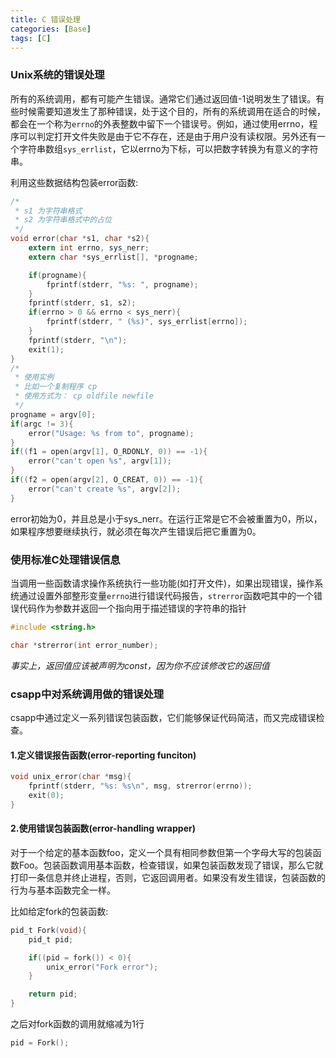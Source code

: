```yaml
---
title: C 错误处理
categories: [Base]
tags: [C]
---
```


### Unix系统的错误处理

所有的系统调用，都有可能产生错误。通常它们通过返回值-1说明发生了错误。有些时候需要知道发生了那种错误，处于这个目的，所有的系统调用在适合的时候，都会在一个称为`errno`的外表整数中留下一个错误号。例如，通过使用errno，程序可以判定打开文件失败是由于它不存在，还是由于用户没有读权限。另外还有一个字符串数组`sys_errlist`，它以errno为下标，可以把数字转换为有意义的字符串。

利用这些数据结构包装error函数:

``` c
/*
 * s1 为字符串格式
 * s2 为字符串格式中的占位
 */
void error(char *s1, char *s2){
    extern int errno, sys_nerr;
    extern char *sys_errlist[], *progname;

    if(progname){
        fprintf(stderr, "%s: ", progname);
    }
    fprintf(stderr, s1, s2);
    if(errno > 0 && errno < sys_nerr){
        fprintf(stderr, " (%s)", sys_errlist[errno]);
    }
    fprintf(stderr, "\n");
    exit(1);
}
/*
 * 使用实例
 * 比如一个复制程序 cp
 * 使用方式为： cp oldfile newfile
 */
progname = argv[0];
if(argc != 3){
    error("Usage: %s from to", progname);
}
if((f1 = open(argv[1], O_RDONLY, 0)) == -1){
    error("can't open %s", argv[1]);
}
if((f2 = open(argv[2], O_CREAT, 0)) == -1){
    error("can't create %s", argv[2]);
}
```

error初始为0，并且总是小于sys_nerr。在运行正常是它不会被重置为0，所以，如果程序想要继续执行，就必须在每次产生错误后把它重置为0。

### 使用标准C处理错误信息

当调用一些函数请求操作系统执行一些功能(如打开文件)，如果出现错误，操作系统通过设置外部整形变量`errno`进行错误代码报告，`strerror`函数吧其中的一个错误代码作为参数并返回一个指向用于描述错误的字符串的指针

``` c
#include <string.h>

char *strerror(int error_number);
```

*事实上，返回值应该被声明为const，因为你不应该修改它的返回值*

### csapp中对系统调用做的错误处理

csapp中通过定义一系列错误包装函数，它们能够保证代码简洁，而又完成错误检查。

#### 1.定义错误报告函数(error-reporting funciton)

``` c
void unix_error(char *msg){
    fprintf(stderr, "%s: %s\n", msg, strerror(errno));
    exit(0);
}
```

#### 2.使用错误包装函数(error-handling wrapper)

对于一个给定的基本函数foo，定义一个具有相同参数但第一个字母大写的包装函数Foo。包装函数调用基本函数，检查错误，如果包装函数发现了错误，那么它就打印一条信息并终止进程，否则，它返回调用者。如果没有发生错误，包装函数的行为与基本函数完全一样。

比如给定fork的包装函数:

``` c
pid_t Fork(void){
    pid_t pid;

    if((pid = fork()) < 0){
        unix_error("Fork error");
    }

    return pid;
}
```

之后对fork函数的调用就缩减为1行

``` c
pid = Fork();
```

